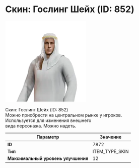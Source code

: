 # Скин: Гослинг Шейх (ID: 852)

![Item Image](../img/7872.webp?raw=true)

Скин: Гослинг Шейх (ID: 852)<br>Можно приобрести на центральном рынке у игроков.<br>Используется для изменения внешнего<br>вида персонажа. Можно надеть.


| Параметр | Значение |
|----------|----------|
| **ID** | 7872 |
| **Тип** | ITEM_TYPE_SKIN |
| **Максимальный уровень улучшения** | 12 |

